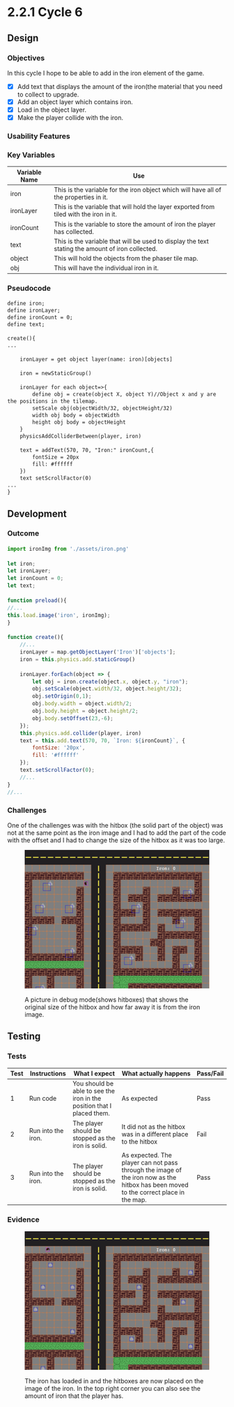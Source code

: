 # 2.2.1 Cycle 6

## Design

### Objectives

In this cycle I hope to be able to add in the iron element of the game.

* [x] Add text that displays the amount of the iron(the material that you need to collect to upgrade.
* [x] Add an object layer which contains iron.
* [x] Load in the object layer.
* [x] Make the player collide with the iron.

### Usability Features

### Key Variables

| Variable Name | Use                                                                                              |
| ------------- | ------------------------------------------------------------------------------------------------ |
| iron          | This is the variable for the iron object which will have all of the properties in it.            |
| ironLayer     | This is the variable that will hold the layer exported from tiled with the iron in it.           |
| ironCount     | This is the variable to store the amount of iron the player has collected.                       |
| text          | This is the variable that will be used to display the text stating the amount of iron collected. |
| object        | This will hold the objects from the phaser tile map.                                             |
| obj           | This will have the individual iron in it.                                                        |

### Pseudocode

```
define iron;
define ironLayer;
define ironCount = 0;
define text;

create(){
...
    
    ironLayer = get object layer(name: iron)[objects]
    
    iron = newStaticGroup()
    
    ironLayer for each object=>{
        define obj = create(object X, object Y)//Object x and y are the positions in the tilemap.
        setScale obj(objectWidth/32, objectHeight/32)
        width obj body = objectWidth
        height obj body = objectHeight
    }
    physicsAddColliderBetween(player, iron)
    
    text = addText(570, 70, "Iron:" ironCount,{
        fontSize = 20px
        fill: #ffffff
    })
    text setScrollFactor(0)
...
}
```

## Development

### Outcome

```javascript
import ironImg from './assets/iron.png'

let iron;
let ironLayer;
let ironCount = 0;
let text;

function preload(){
//...
this.load.image('iron', ironImg);
}

function create(){
    //...
    ironLayer = map.getObjectLayer('Iron')['objects'];
    iron = this.physics.add.staticGroup()
    
    ironLayer.forEach(object => {
        let obj = iron.create(object.x, object.y, "iron");
        obj.setScale(object.width/32, object.height/32);
        obj.setOrigin(0,1);
        obj.body.width = object.width/2;
        obj.body.height = object.height/2;
        obj.body.setOffset(23,-6);
    });
    this.physics.add.collider(player, iron)
    text = this.add.text(570, 70, `Iron: ${ironCount}`, {
        fontSize: '20px',
        fill: '#ffffff'
    });
    text.setScrollFactor(0);
    //...
}
//...
```

### Challenges

One of the challenges was with the hitbox (the solid part of the object) was not at the same point as the iron image and I had to add  the part of the code with the offset and I had to change the size of the hitbox as it was too large.

<figure><img src="../.gitbook/assets/image (12).png" alt=""><figcaption><p>A picture in debug mode(shows hitboxes) that shows the original size of the hitbox and how far away it is from the iron image.</p></figcaption></figure>

## Testing

### Tests

| Test | Instructions       | What I expect                                                          | What actually happens                                                                                                                | Pass/Fail |
| ---- | ------------------ | ---------------------------------------------------------------------- | ------------------------------------------------------------------------------------------------------------------------------------ | --------- |
| 1    | Run code           | You should be able to see the iron in the position that I placed them. | As expected                                                                                                                          | Pass      |
| 2    | Run into the iron. | The player should be stopped as the iron is solid.                     | It did not as the hitbox was in a different place to the hitbox                                                                      | Fail      |
| 3    | Run into the iron. | The player should be stopped as the iron is solid.                     | As expected. The player can not pass through the image of the iron now as the hitbox has been moved to the correct place in the map. | Pass      |

### Evidence

<figure><img src="../.gitbook/assets/image (3).png" alt=""><figcaption><p>The iron has loaded in and the hitboxes are now placed on the image of the iron. In the top right corner you can also see the amount of iron that the player has.</p></figcaption></figure>
